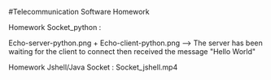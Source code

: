 #Telecommunication Software Homework

Homework Socket_python : 

Echo-server-python.png + Echo-client-python.png --> The server has been waiting for the client to connect then received the message "Hello World"

Homework Jshell/Java Socket :   Socket_jshell.mp4
